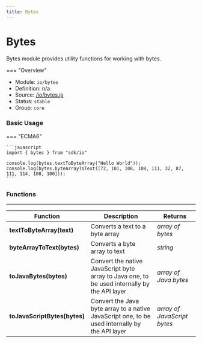 ```yaml
---
title: Bytes
---
```


Bytes
===

Bytes module provides utility functions for working with bytes.

=== "Overview"
- Module: `io/bytes`
- Definition: n/a
- Source: [/io/bytes.js](https://github.com/eclipse/dirigible/blob/master/components/api-io/src/main/resources/META-INF/dirigible/io/bytes.js)
- Status: `stable`
- Group: `core`


### Basic Usage

=== "ECMA6"

    ```javascript
    import { bytes } from "sdk/io"

    console.log(bytes.textToByteArray("Hello World"));
    console.log(bytes.byteArrayToText([72, 101, 108, 108, 111, 32, 87, 111, 114, 108, 100]));
    ```

<!-- === "CommonJS"

    ```javascript
    const bytes = require("io/bytes");

    console.log(bytes.textToByteArray("Hello World"));
    console.log(bytes.byteArrayToText([72,101,108,108,111,32,87,111,114,108,100]));
    ``` -->

### Functions

---

Function     | Description | Returns
------------ | ----------- | --------
**textToByteArray(text)**   | Converts a text to a byte array | *array of bytes*
**byteArrayToText(bytes)**   | Converts a byte array to text | *string*
**toJavaBytes(bytes)**   | Convert the native JavaScript byte array to Java one, to be used internally by the API layer | *array of Java bytes*
**toJavaScriptBytes(bytes)**   | Convert the Java byte array to a native JavaScript one, to be used internally by the API layer | *array of JavaScript bytes*
